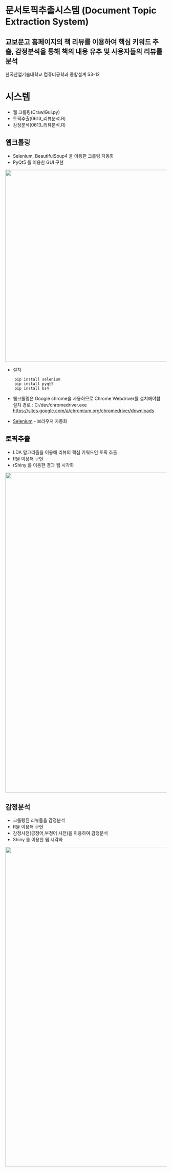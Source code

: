# 문서토픽추출시스템 (Document Topic Extraction System)
## 교보문고 홈페이지의 책 리뷰를 이용하여 핵심 키워드 추출, 감정분석을 통해 책의 내용 유추 및 사용자들의 리뷰를 분석
한국산업기술대학교 컴퓨터공학과 종합설계 S3-12





# 시스템
  - 웹 크롤링(CrawlGui.py)
  - 토픽추출(0613_리뷰분석.R)
  - 감정분석(0613_리뷰분석.R)


## 웹크롤링 
  - Selenium, BeautifulSoup4 을 이용한 크롤링 자동화 
  - PyQt5 를 이용한 GUI 구현
 <div>
  <img width="600" src="https://user-images.githubusercontent.com/43024383/84509850-473c6600-acff-11ea-920a-7e4222729ebd.PNG">
</div>

  - 설치
```
    pip install selenium
    pip install pyqt5
    pip install bs4
```
  - 웹크롤링은 Google chrome을 사용하므로 Chrome Webdriver를 설치해야함<br> 
    설치 경로 : C:/dev/chromedriver.exe  <br>
    https://sites.google.com/a/chromium.org/chromedriver/downloads
* [Selenium](https://www.selenium.dev/documentation/ko/) - 브라우저 자동화

## 토픽추출 
  - LDA 알고리즘을 이용해 리뷰의 핵심 키워드인 토픽 추출 
  - R을 이용해 구현
  - rShiny 를 이용한 결과 웹 시각화
   <div>
  <img width="1000" src="https://user-images.githubusercontent.com/58851760/86137182-f06cc400-bb27-11ea-8442-9e9f2e104800.png">
</div>
 
## 감정분석
 - 크롤링된 리뷰들을 감정분석
 - R을 이용해 구현
 - 감정사전(긍정어,부정어 사전)을 이용하여 감정분석
 - Shiny 를 이용한 웹 시각화
 <div>
  <img width="1000" src="https://user-images.githubusercontent.com/58851760/86137172-ed71d380-bb27-11ea-8b68-b04c64ee8dbf.png">
</div>

